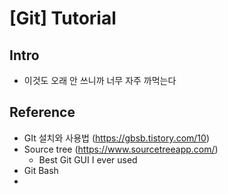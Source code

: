 # [Git] Tutorial

## Intro
- 이것도 오래 안 쓰니까 너무 자주 까먹는다

## Reference
- GIt 설치와 사용법 (https://gbsb.tistory.com/10)
- Source tree (https://www.sourcetreeapp.com/)
	- Best Git GUI I ever used
- Git Bash
- 
<!--stackedit_data:
eyJoaXN0b3J5IjpbNTE5MTkyMjc4LDE3NTUwNzYwMTZdfQ==
-->